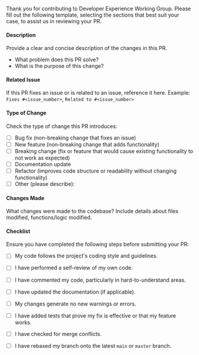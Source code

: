 
Thank you for contributing to Developer Experience Working Group. Please fill out the following template, selecting the sections that best suit your case, to assist us in reviewing your PR.

#### **Description**

Provide a clear and concise description of the changes in this PR.
- What problem does this PR solve?
- What is the purpose of this change?

#### **Related Issue**

If this PR fixes an issue or is related to an issue, reference it here.
Example: `Fixes #<issue_number>`, `Related to #<issue_number>`

#### **Type of Change**

Check the type of change this PR introduces:
- [ ] Bug fix (non-breaking change that fixes an issue)
- [ ] New feature (non-breaking change that adds functionality)
- [ ] Breaking change (fix or feature that would cause existing functionality to not work as expected)
- [ ] Documentation update
- [ ] Refactor (improves code structure or readability without changing functionality)
- [ ] Other (please describe):

#### **Changes Made**

What changes were made to the codebase?
Include details about files modified, functions/logic modified.

#### **Checklist**

Ensure you have completed the following steps before submitting your PR:
- [ ] My code follows the project's coding style and guidelines.
- [ ] I have performed a self-review of my own code.
- [ ] I have commented my code, particularly in hard-to-understand areas.
- [ ] I have updated the documentation (if applicable).
- [ ] My changes generate no new warnings or errors.
- [ ] I have added tests that prove my fix is effective or that my feature works.
- [ ] I have checked for merge conflicts.
- [ ] I have rebased my branch onto the latest `main` or `master` branch.

